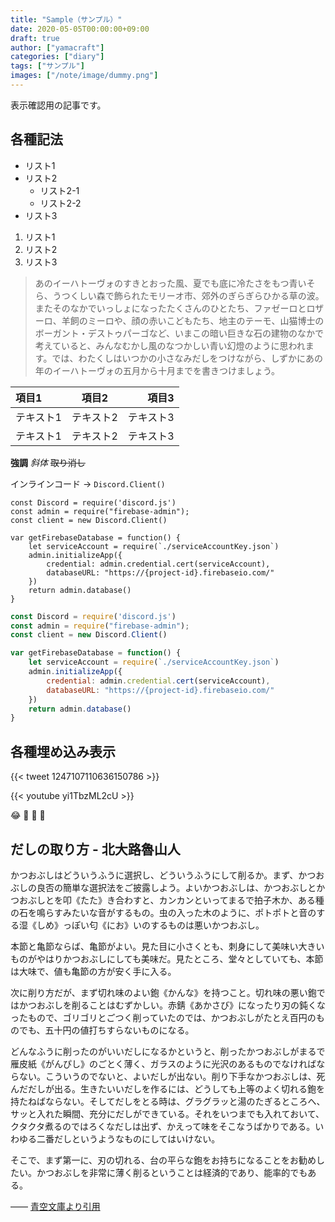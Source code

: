 ```yaml
---
title: "Sample（サンプル）"
date: 2020-05-05T00:00:00+09:00
draft: true
author: ["yamacraft"]
categories: ["diary"]
tags: ["サンプル"]
images: ["/note/image/dummy.png"]
---
```


表示確認用の記事です。

## 各種記法

* リスト1
* リスト2
  * リスト2-1
  * リスト2-2
* リスト3

1. リスト1
2. リスト2
3. リスト3

> あのイーハトーヴォのすきとおった風、夏でも底に冷たさをもつ青いそら、うつくしい森で飾られたモリーオ市、郊外のぎらぎらひかる草の波。 またそのなかでいっしょになったたくさんのひとたち、ファゼーロとロザーロ、羊飼のミーロや、顔の赤いこどもたち、地主のテーモ、山猫博士のボーガント・デストゥパーゴなど、いまこの暗い巨きな石の建物のなかで考えていると、みんなむかし風のなつかしい青い幻燈のように思われます。では、わたくしはいつかの小さなみだしをつけながら、しずかにあの年のイーハトーヴォの五月から十月までを書きつけましょう。

項目1 | 項目2 | 項目3
:--- | :--: | --: 
テキスト1 | テキスト2 | テキスト3
テキスト1 | テキスト2 | テキスト3

**強調** *斜体* ~~取り消し~~

インラインコード -> `Discord.Client()`

```
const Discord = require('discord.js')
const admin = require("firebase-admin");
const client = new Discord.Client()

var getFirebaseDatabase = function() {
    let serviceAccount = require(`./serviceAccountKey.json`)
    admin.initializeApp({
        credential: admin.credential.cert(serviceAccount),
        databaseURL: "https://{project-id}.firebaseio.com/"
    })
    return admin.database()
}
```

```js
const Discord = require('discord.js')
const admin = require("firebase-admin");
const client = new Discord.Client()

var getFirebaseDatabase = function() {
    let serviceAccount = require(`./serviceAccountKey.json`)
    admin.initializeApp({
        credential: admin.credential.cert(serviceAccount),
        databaseURL: "https://{project-id}.firebaseio.com/"
    })
    return admin.database()
}
```

## 各種埋め込み表示

{{< tweet 1247107110636150786 >}}

{{< youtube yi1TbzML2cU >}}

:joy: :thinking: :pray: :bow:

## だしの取り方 - 北大路魯山人

<!-- textlint-disable -->

かつおぶしはどういうふうに選択し、どういうふうにして削るか。まず、かつおぶしの良否の簡単な選択法をご披露しよう。よいかつおぶしは、かつおぶしとかつおぶしとを叩《たた》き合わすと、カンカンといってまるで拍子木か、ある種の石を鳴らすみたいな音がするもの。虫の入った木のように、ポトポトと音のする湿《しめ》っぽい匂《にお》いのするものは悪いかつおぶし。

本節と亀節ならば、亀節がよい。見た目に小さくとも、刺身にして美味い大きいものがやはりかつおぶしにしても美味だ。見たところ、堂々としていても、本節は大味で、値も亀節の方が安く手に入る。

次に削り方だが、まず切れ味のよい鉋《かんな》を持つこと。切れ味の悪い鉋ではかつおぶしを削ることはむずかしい。赤錆《あかさび》になったり刃の鈍くなったもので、ゴリゴリとごつく削っていたのでは、かつおぶしがたとえ百円のものでも、五十円の値打ちすらないものになる。

どんなふうに削ったのがいいだしになるかというと、削ったかつおぶしがまるで雁皮紙《がんぴし》のごとく薄く、ガラスのように光沢のあるものでなければならない。こういうのでないと、よいだしが出ない。削り下手なかつおぶしは、死んだだしが出る。生きたいいだしを作るには、どうしても上等のよく切れる鉋を持たねばならない。そしてだしをとる時は、グラグラッと湯のたぎるところへ、サッと入れた瞬間、充分にだしができている。それをいつまでも入れておいて、クタクタ煮るのではろくなだしは出ず、かえって味をそこなうばかりである。いわゆる二番だしというようなものにしてはいけない。

そこで、まず第一に、刃の切れる、台の平らな鉋をお持ちになることをお勧めしたい。かつおぶしを非常に薄く削るということは経済的であり、能率的でもある。

―― [青空文庫より引用](https://www.aozora.gr.jp/cards/001403/card49986.html)

<!-- textlint-enable -->
